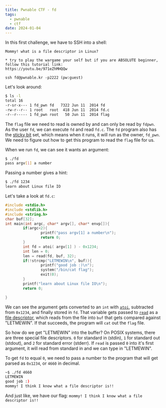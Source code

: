 ```yaml
---
title: Pwnable CTF - fd
tags:
  - pwnable
  - ctf
date: 2024-01-04
---
```


In this first challenge, we have to SSH into a shell:

```
Mommy! what is a file descriptor in Linux?

* try to play the wargame your self but if you are ABSOLUTE beginner, follow this tutorial link:
https://youtu.be/971eZhMHQQw

ssh fd@pwnable.kr -p2222 (pw:guest)
```

Let's look around:
```sh
$ ls -l
total 16
-r-sr-x--- 1 fd_pwn fd   7322 Jun 11  2014 fd
-rw-r--r-- 1 root   root  418 Jun 11  2014 fd.c
-r--r----- 1 fd_pwn root   50 Jun 11  2014 flag
```

The `flag` file we need to read is owned by and can only be read by `fdpwn`. As
the user `fd`, we can execute `fd` and read `fd.c`. The `fd` program also has
the [sticky bit] set, which means when it runs, it will run as the owner,
`fd_pwn`. We need to figure out how to get this program to read the `flag` file
for us.

When we run `fd`, we can see it wants an argument:
```sh
$ ./fd
pass argv[1] a number
```

Passing a number gives a hint:
```sh
$ ./fd 1234
learn about Linux file IO
```

Let's take a look at `fd.c`:
```c
#include <stdio.h>
#include <stdlib.h>
#include <string.h>
char buf[32];
int main(int argc, char* argv[], char* envp[]){
        if(argc<2){
                printf("pass argv[1] a number\n");
                return 0;
        }
        int fd = atoi( argv[1] ) - 0x1234;
        int len = 0;
        len = read(fd, buf, 32);
        if(!strcmp("LETMEWIN\n", buf)){
                printf("good job :)\n");
                system("/bin/cat flag");
                exit(0);
        }
        printf("learn about Linux file IO\n");
        return 0;

}
```

We can see the argument gets converted to an `int` with [`atoi`], subtracted
from `0x1234`, and finally stored in `fd`. That variable gets passed to [`read`]
as a [file descriptor], which reads from the file into `buf` that gets compared
against "LETMEWIN". If that succeeds, the program will `cat` out the `flag`
file.

So how do we get "LETMEWIN" into the buffer? On POSIX systems, there are three
special file descriptors. `0` for standard in (stdin), `1` for standard out
(stdout), and `2` for standard error (stderr). If `read` is passed `0` into it's
first argument, it will read from standard in and we can type in "LETMEWIN".

To get `fd` to equal `0`, we need to pass a number to the program that will get
parsed as `0x1234`, or `4660` in decimal.

```sh
~$ ./fd 4660
LETMEWIN
good job :)
mommy! I think I know what a file descriptor is!!
```

And just like, we have our flag: `mommy! I think I know what a file descriptor
is!!`

[`atoi`]: https://linux.die.net/man/3/atoi
[`read`]: https://linux.die.net/man/3/read
[`stdin`]: https://linux.die.net/man/3/stdin
[file descriptor]: https://en.wikipedia.org/wiki/File_descriptor
[sticky bit]: https://en.wikipedia.org/wiki/Sticky_bit
